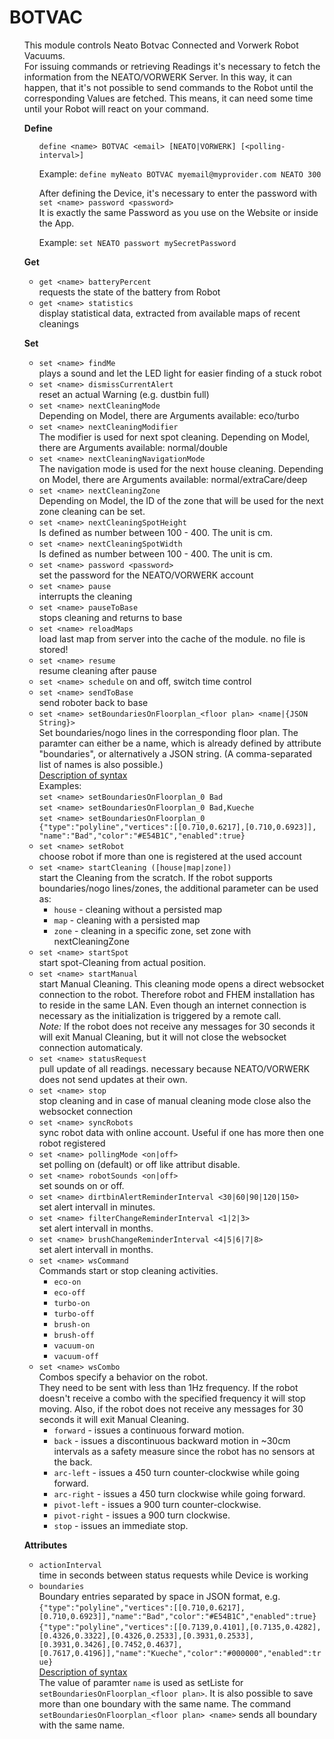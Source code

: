 <a name="BOTVAC"></a>

# BOTVAC

<ul>

This module controls Neato Botvac Connected and Vorwerk Robot Vacuums.  
For issuing commands or retrieving Readings it's necessary to fetch the information from the NEATO/VORWERK Server.
In this way, it can happen, that it's not possible to send commands to the Robot until the corresponding Values are fetched.
This means, it can need some time until your Robot will react on your command.  
  
**<a name="BOTVACdefine"></a>Define**

<ul>

`define <name> BOTVAC <email> [NEATO|VORWERK] [<polling-interval>]`  
  
Example:
`define myNeato BOTVAC myemail@myprovider.com NEATO 300`  
  
After defining the Device, it's necessary to enter the password with
`set <name> password <password>`  
It is exactly the same Password as you use on the Website or inside the App.

Example:
`set NEATO passwort mySecretPassword`  

</ul>

**<a name="BOTVACget"></a>Get**

* <a name="batteryPercent"></a>`get <name> batteryPercent`  
  requests the state of the battery from Robot
* <a name="statistics"></a>`get <name> statistics`  
  display statistical data, extracted from available maps of recent cleanings

**<a name="BOTVACset"></a>Set**

* <a name="findMe"></a>`set <name> findMe`  
  plays a sound and let the LED light for easier finding of a stuck robot
* <a name="dismissCurrentAlert"></a>`set <name> dismissCurrentAlert`  
  reset an actual Warning (e.g. dustbin full)
* <a name="nextCleaningMode"></a>`set <name> nextCleaningMode`  
  Depending on Model, there are Arguments available: eco/turbo
* <a name="nextCleaningModifier"></a>`set <name> nextCleaningModifier`  
  The modifier is used for next spot cleaning.
  Depending on Model, there are Arguments available: normal/double
* <a name="nextCleaningNavigationMode"></a>`set <name> nextCleaningNavigationMode`  
  The navigation mode is used for the next house cleaning.
  Depending on Model, there are Arguments available: normal/extraCare/deep
* <a name="nextCleaningZone"></a>`set <name> nextCleaningZone`  
  Depending on Model, the ID of the zone that will be used for the next zone cleaning can be set.
* <a name="nextCleaningSpotHeight"></a>`set <name> nextCleaningSpotHeight`  
  Is defined as number between 100 - 400. The unit is cm.
* <a name="nextCleaningSpotWidth"></a>`set <name> nextCleaningSpotWidth`  
  Is defined as number between 100 - 400. The unit is cm.
* <a name="password"></a>`set <name> password <password>`  
  set the password for the NEATO/VORWERK account
* <a name="pause"></a>`set <name> pause`  
  interrupts the cleaning
* <a name="pauseToBase"></a>`set <name> pauseToBase`  
  stops cleaning and returns to base
* <a name="reloadMaps"></a>`set <name> reloadMaps`  
  load last map from server into the cache of the module. no file is stored!
* <a name="resume"></a>`set <name> resume`  
  resume cleaning after pause
* <a name="schedule"></a>`set <name> schedule`
  on and off, switch time control
* <a name="sendToBase"></a>`set <name> sendToBase`  
  send roboter back to base
* <a name="setBoundariesOnFloorplan"></a>`set <name> setBoundariesOnFloorplan_<floor plan> <name|{JSON String}>`  
  Set boundaries/nogo lines in the corresponding floor plan.
  The paramter can either be a name, which is already defined by attribute "boundaries", or alternatively a JSON string. (A comma-separated list of names is also possible.)  
  [Description of syntax](https://developers.neatorobotics.com/api/robot-remote-protocol/maps)  
  Examples:  
  `set <name> setBoundariesOnFloorplan_0 Bad`  
  `set <name> setBoundariesOnFloorplan_0 Bad,Kueche`  
  `set <name> setBoundariesOnFloorplan_0 {"type":"polyline","vertices":[[0.710,0.6217],[0.710,0.6923]], "name":"Bad","color":"#E54B1C","enabled":true}`
* <a name="setRobot"></a>`set <name> setRobot`  
  choose robot if more than one is registered at the used account
* <a name="startCleaning"></a>`set <name> startCleaning ([house|map|zone])`  
  start the Cleaning from the scratch.
  If the robot supports boundaries/nogo lines/zones, the additional parameter can be used as:
  * `house` - cleaning without a persisted map
  * `map` - cleaning with a persisted map
  * `zone` - cleaning in a specific zone, set zone with nextCleaningZone
* <a name="startSpot"></a>`set <name> startSpot`  
  start spot-Cleaning from actual position.
* <a name="startManual"></a>`set <name> startManual`  
  start Manual Cleaning.
  This cleaning mode opens a direct websocket connection to the robot.
  Therefore robot and FHEM installation has to reside in the same LAN.
  Even though an internet connection is necessary as the initialization is triggered by a remote call.  
  *Note:* If the robot does not receive any messages for 30 seconds it will exit Manual Cleaning, but it will not close the websocket connection automaticaly.
* <a name="statusRequest"></a>`set <name> statusRequest`  
  pull update of all readings. necessary because NEATO/VORWERK does not send updates at their own.
* <a name="stop"></a>`set <name> stop`  
  stop cleaning and in case of manual cleaning mode close also the websocket connection
* <a name="syncRobots"></a>`set <name> syncRobots`  
  sync robot data with online account.
  Useful if one has more then one robot registered
* <a name="pollingMode"></a>`set <name> pollingMode <on|off>`  
  set polling on (default) or off like attribut disable.
* <a name="robotSounds"></a>`set <name> robotSounds <on|off>`  
  set sounds on or off.
* <a name="dirtbinAlertReminderInterval"></a>`set <name> dirtbinAlertReminderInterval <30|60|90|120|150>`  
  set alert intervall in minutes.
* <a name="filterChangeReminderInterval"></a>`set <name> filterChangeReminderInterval <1|2|3>`  
  set alert intervall in months.
* <a name="brushChangeReminderInterval"></a>`set <name> brushChangeReminderInterval <4|5|6|7|8>`  
  set alert intervall in months.
* <a name="wsCommand"></a>`set <name> wsCommand`  
  Commands start or stop cleaning activities.
  * `eco-on`
  * `eco-off`
  * `turbo-on`
  * `turbo-off`
  * `brush-on`
  * `brush-off`
  * `vacuum-on`
  * `vacuum-off`
* <a name="wsCombo"></a>`set <name> wsCombo`  
  Combos specify a behavior on the robot.  
  They need to be sent with less than 1Hz frequency.
  If the robot doesn't receive a combo with the specified frequency it will stop moving.
  Also, if the robot does not receive any messages for 30 seconds it will exit Manual Cleaning.
  * `forward` - issues a continuous forward motion.
  * `back` - issues a discontinuous backward motion in ~30cm intervals as a safety measure since the robot has no sensors at the back.
  * `arc-left` - issues a 450 turn counter-clockwise while going forward.
  * `arc-right` - issues a 450 turn clockwise while going forward.
  * `pivot-left` - issues a 900 turn counter-clockwise.
  * `pivot-right` - issues a 900 turn clockwise.
  * `stop` - issues an immediate stop.  

**<a name="BOTVACattr"></a>Attributes**

* <a name="actionInterval"></a>`actionInterval`  
  time in seconds between status requests while Device is working
* <a name="boundaries"></a>`boundaries`  
  Boundary entries separated by space in JSON format, e.g.  
  `{"type":"polyline","vertices":[[0.710,0.6217],[0.710,0.6923]],"name":"Bad","color":"#E54B1C","enabled":true}`  
  `{"type":"polyline","vertices":[[0.7139,0.4101],[0.7135,0.4282],[0.4326,0.3322],[0.4326,0.2533],[0.3931,0.2533],[0.3931,0.3426],[0.7452,0.4637],[0.7617,0.4196]],"name":"Kueche","color":"#000000","enabled":true}`  
  [Description of syntax](https://developers.neatorobotics.com/api/robot-remote-protocol/maps)  
  The value of paramter `name` is used as setListe for `setBoundariesOnFloorplan_<floor plan>`.
  It is also possible to save more than one boundary with the same name.
  The command `setBoundariesOnFloorplan_<floor plan> <name>` sends all boundary with the same name.

</ul>
